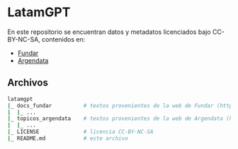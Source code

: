 # LatamGPT

En este repositorio se encuentran datos y metadatos licenciados bajo CC-BY-NC-SA, contenidos en:

* [Fundar](https://fund.ar)
* [Argendata](https://argendata.fund.ar)

## Archivos

```bash
latamgpt
|_ docs_fundar          # textos provenientes de la web de Fundar (https://fund.ar)
|  |_ ...
|_ topicos_argendata    # textos provenientes de la web de Argendata (https://argendata.fund.ar)
|  |_ ...
|_ LICENSE              # licencia CC-BY-NC-SA
|_ README.md            # este archivo
```

